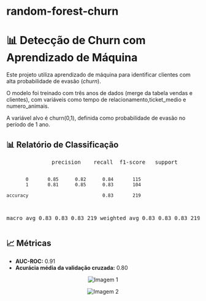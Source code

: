 # random-forest-churn

<h1>📊 Detecção de Churn com Aprendizado de Máquina</h1>

<p>Este projeto utiliza aprendizado de máquina para identificar clientes com alta probabilidade de evasão (<em>churn</em>).</p>
    
<p>O modelo foi treinado com três anos de dados (merge da tabela vendas e clientes), com variáveis como tempo de relacionamento,ticket_medio e numero_animais.</p>
<p>A variável alvo é churn(0,1), definida como probabilidade de evasão no período de 1 ano.</p>

<h2>📊 Relatório de Classificação</h2>
    <pre>
              precision    recall  f1-score   support

           0       0.85      0.82      0.84       115
           1       0.81      0.85      0.83       104

    accuracy                           0.83       219
   macro avg       0.83      0.83      0.83       219
weighted avg       0.83      0.83      0.83       219
    </pre>

<h2>📈 Métricas</h2>
  <ul>
      <li><strong>AUC-ROC:</strong> 0.91</li>
      <li><strong>Acurácia média da validação cruzada:</strong> 0.80</li>
  </ul>
<p align="center">
    <img src="https://github.com/user-attachments/assets/fedbc906-1113-4307-a254-b25d4d0466e6" alt="Imagem 1">
</p>

<p align="center">
    <img src="https://github.com/user-attachments/assets/0481d474-8f91-452f-a61b-3a071f793bda" alt="Imagem 2">
</p>
